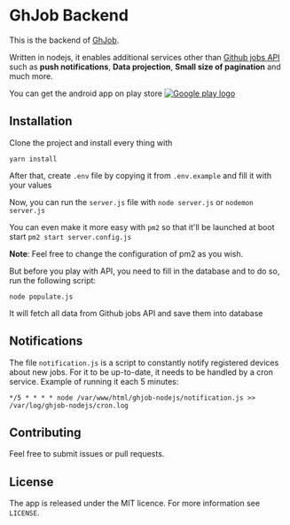 # GhJob Backend

This is the backend of [GhJob](https://github.com/PatrissolJuns/ghjob).

Written in nodejs, it enables additional services other than [Github jobs API](http://jobs.github.com) such as **push notifications**, **Data projection**, **Small size of pagination** and much more.

You can get the android app on play store
[![Google play logo](https://play.google.com/intl/en_us/badges/static/images/badges/en_badge_web_generic.png)](https://play.google.com/store/apps/details?id=com.ghjob)

## Installation

Clone the project and install every thing with
```
yarn install
```
After that, create `.env` file by copying it from `.env.example` and fill it with your values

Now, you can run the `server.js` file with ```node server.js``` or ```nodemon server.js```

You can even make it more easy with `pm2` so that it'll be launched at boot start
```pm2 start server.config.js```

**Note**: Feel free to change the configuration of pm2 as you wish.

But before you play with API, you need to fill in the database and to do so, run the following script:
```
node populate.js
```
It will fetch all data from Github jobs API and save them into database

## Notifications

The file `notification.js` is a script to constantly notify registered devices about new jobs.
For it to be up-to-date, it needs to be handled by a cron service.
Example of running it each 5 minutes:

```
*/5 * * * * node /var/www/html/ghjob-nodejs/notification.js >> /var/log/ghjob-nodejs/cron.log
```

## Contributing

Feel free to submit issues or pull requests.

## License

The app is released under the MIT licence. For more information see `LICENSE`.
